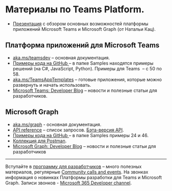 # Материалы по Teams Platform.

* [Презентация](https://1drv.ms/b/s!ApfdFErcwDpjg-MnrT3mKn6HrQpOxw) с обзором основных возможностей платформы приложений Microsoft Teams и Microsoft Graph (от Натальи Кац).

## Платформа приложений для Microsoft Teams
* [aka.ms/teamsdev](http://aka.ms/teamsdev) – основная документация.
* [Примеры кода на GitHub ](https://github.com/microsoft/BotBuilder-Samples/tree/master/samples) – в папке Samples  находятся примеры решений (на C#, JavaScript, Python). Примеры для Teams  – с 50 по 58.
* [aka.ms/TeamsAppTemplates](http://aka.ms/TeamsAppTemplates) – готовые приложения, которые можно развернуть и начать использовать.
* [Microsoft Teams: Developer Blog](https://developer.microsoft.com/en-us/microsoft-teams/blogs/) – новости и полезные статьи для разработчиков.

## Microsoft Graph
* [aka.ms/graph](http://aka.ms/graph) - основная документация.  
* [API  reference](https://docs.microsoft.com/en-us/graph/api/overview?view=graph-rest-beta) – список запросов. [Бэта-версия API](https://docs.microsoft.com/en-us/graph/api/overview?view=graph-rest-beta).
* [Примеры кода на GitHub ](https://github.com/microsoft/BotBuilder-Samples/tree/master/samples) – в папке Samples примеры 24 и 46.
* [Коллекция для Postman](https://docs.microsoft.com/en-us/graph/use-postman).
* [Microsoft Graph: Developer Blog](https://developer.microsoft.com/en-us/graph/blogs/) – новости и полезные статьи для разработчиков
***
Вступайте в [программу для разработчиков](https://aka.ms/IgniteO365DevProgram)  – много полезных материалов, регулярные [Community calls and events](https://aka.ms/m365devcalls). На звонках информация о новинках Платформы разработки для Teams и Microsoft Graph. Записи звонков - [Microsoft 365 Developer channel](https://www.youtube.com/channel/UCV_6HOhwxYLXAGd-JOqKPoQ/playlists?view=50&sort=dd&shelf_id=6).  
	 
